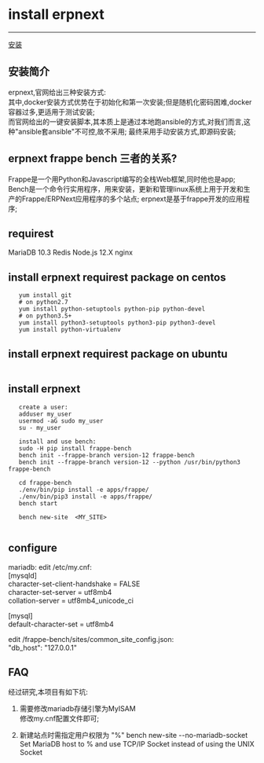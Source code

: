 # install erpnext
---
[安装](https://github.com/frappe/frappe/wiki/The-Hitchhiker%27s-Guide-to-Installing-Frappe-on-Linux)   

## 安装简介
   erpnext,官网给出三种安装方式:    
   其中,docker安装方式优势在于初始化和第一次安装;但是随机化密码困难,docker容器过多,更适用于测试安装;  
   而官网给出的一键安装脚本,其本质上是通过本地跑ansible的方式,对我们而言,这种"ansible套ansible"不可控,故不采用;
   最终采用手动安装方式,即源码安装;

## erpnext frappe bench 三者的关系?
   Frappe是一个用Python和Javascript编写的全栈Web框架,同时他也是app;
   Bench是一个命令行实用程序，用来安装，更新和管理linux系统上用于开发和生产的Frappe/ERPNext应用程序的多个站点;
   erpnext是基于frappe开发的应用程序;

## requirest
   MariaDB 10.3
   Redis
   Node.js 12.X
   nginx

## install erpnext requirest package on centos
```shell
   yum install git
   # on python2.7 
   yum install python-setuptools python-pip python-devel
   # on python3.5+
   yum install python3-setuptools python3-pip python3-devel
   yum install python-virtualenv
```

## install erpnext requirest package on ubuntu
```shell

```
## install erpnext 
```shell
   create a user:
   adduser my_user
   usermod -aG sudo my_user
   su - my_user
   
   install and use bench:
   sudo -H pip install frappe-bench
   bench init --frappe-branch version-12 frappe-bench
   bench init --frappe-branch version-12 --python /usr/bin/python3 frappe-bench
  
   cd frappe-bench
   ./env/bin/pip install -e apps/frappe/
   ./env/bin/pip3 install -e apps/frappe/
   bench start
   
   bench new-site  <MY_SITE>
   
```
##  configure
   mariadb:
   edit /etc/my.cnf:  
   [mysqld]  
   character-set-client-handshake = FALSE  
   character-set-server = utf8mb4  
   collation-server = utf8mb4_unicode_ci  

   [mysql]  
   default-character-set = utf8mb4  

   edit /frappe-bench/sites/common_site_config.json:  
   "db_host": "127.0.0.1"  
 
## FAQ
   经过研究,本项目有如下坑:
   1. 需要修改mariadb存储引擎为MyISAM   
      修改my.cnf配置文件即可;

   2. 新建站点时需指定用户权限为 "%"
      bench new-site   --no-mariadb-socket  
      Set MariaDB host to % and use TCP/IP Socket instead of using the UNIX Socket
































